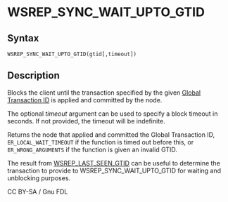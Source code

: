 # WSREP\_SYNC\_WAIT\_UPTO\_GTID

## Syntax

```
WSREP_SYNC_WAIT_UPTO_GTID(gtid[,timeout])
```

## Description

Blocks the client until the transaction specified by the given [Global Transaction ID](../../../../../../ha-and-performance/standard-replication/gtid.md) is applied and committed by the node.

The optional _timeout_ argument can be used to specify a block timeout in seconds. If not provided, the timeout will be indefinite.

Returns the node that applied and committed the Global Transaction ID, `ER_LOCAL_WAIT_TIMEOUT` if the function is timed out before this, or `ER_WRONG_ARGUMENTS` if the function is given an invalid GTID.

The result from [WSREP\_LAST\_SEEN\_GTID](wsrep_last_seen_gtid.md) can be useful to determine the transaction to provide to WSREP\_SYNC\_WAIT\_UPTO\_GTID for waiting and unblocking purposes.

CC BY-SA / Gnu FDL
